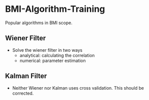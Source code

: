 # BMI-Algorithm-Training
Popular algorithms in BMI scope.

## Wiener Filter
* Solve the wiener filter in two ways
  * analytical: calculating the correlation
  * numerical: parameter estimation

## Kalman Filter
  * Neither Wiener nor Kalman uses cross validation. This should be corrected.
